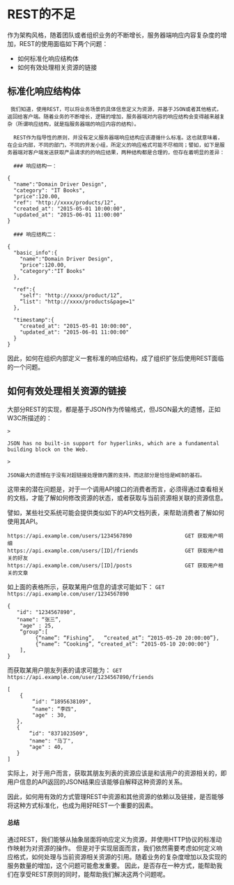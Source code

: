 # REST的不足

作为架构风格，随着团队或者组织业务的不断增长，服务器端响应内容复杂度的增加，REST的使用面临如下两个问题：

  - 如何标准化响应结构体
  - 如何有效处理相关资源的链接

  ## 标准化响应结构体

     我们知道，使用REST，可以将业务场景的具体信息定义为资源，并基于JSON或者其他格式，返回给客户端。随着业务的不断增长，逻辑的增加，服务器端对内容的响应结构会变得越来越复杂（所谓响应结构，就是指服务器端的响应内容的结构）。
  
      REST作为指导性的原则，并没有定义服务器端响应结构应该遵循什么标准。这也就意味着，在企业内部，不同的部门，不同的开发小组，所定义的响应格式可能不尽相同；譬如，如下是服务器端对客户端发送获取产品请求的的响应结果，两种结构都是合理的，但存在着明显的差异：

      ### 响应结构一：
```      
{
  "name":"Domain Driver Design",
  "category": "IT Books",
  "price":120.00,
  "ref": "http://xxxx/products/12",
  "created_at": "2015-05-01 10:00:00",
  "updated_at": "2015-06-01 11:00:00"
}

```

      ### 响应结构二：
```
{
  "basic_info":{
    "name":"Domain Driver Design",
    "price":120.00,
    "category":"IT Books"
  },

  "ref":{
    "self": "http://xxxx/product/12”,
    “list": "http://xxxx/products&page=1"
  },

  "timestamp":{
    "created_at": "2015-05-01 10:00:00",
    "updated_at": "2015-06-01 11:00:00"
  }
}
```

因此，如何在组织内部定义一套标准的响应结构，成了组织扩张后使用REST面临的一个问题。
     
## 如何有效处理相关资源的链接

大部分REST的实现，都是基于JSON作为传输格式，但JSON最大的遗憾，正如W3C所描述的：

    >

    JSON has no built-in support for hyperlinks, which are a fundamental building block on the Web.
   
    >

    JSON最大的遗憾在于没有对超链接处理做内置的支持，而这部分是恰恰是WEB的基石。

这带来的潜在问题是，对于一个调用API接口的消费者而言，必须得通过查看相关的文档，才能了解如何修改资源的状态，或者获取与当前资源相关联的资源信息。

譬如，某些社交系统可能会提供类似如下的API文档列表，来帮助消费者了解如何使用其API。

```
https://api.example.com/users/1234567890                 GET 获取用户明细
https://api.example.com/users/[ID]/friends               GET 获取用户相关的好友
https://api.example.com/users/[ID]/posts                 GET 获取用户相关的文章
```

如上面的表格所示，获取某用户信息的请求可能如下：
```GET https://api.example.com/user/1234567890```
```
{
   "id": "1234567890",
   "name": “张三”,
    "age" : 25, 
    “group”:[
         {“name”: “Fishing”,   “created_at”: “2015-05-20 20:00:00”},
         {“name”: “Cooking”, “created_at”: “2015-05-10 20:00:00"}
    ],
}
```

而获取某用户朋友列表的请求可能为：
```GET https://api.example.com/user/1234567890/friends```
```
[
    {
        “id": “1895638109",
        “name": “李四",
        "age" : 30, 
   },
   {
       “id": "8371023509",
       "name": "马丁",
       "age" : 40, 
   }
]
```

实际上，对于用户而言，获取其朋友列表的资源应该是和该用户的资源相关的，即用户信息的API返回的JSON结果应该能够自解释这种资源的关系。

因此，如何用有效的方式管理REST中资源和其他资源的依赖以及链接，是否能够将这种方式标准化，也成为用好REST一个重要的因素。

#### 总结
         
 通过REST，我们能够从抽象层面将响应定义为资源，并使用HTTP协议的标准动作映射为对资源的操作。
但是对于实现层面而言，我们依然需要考虑如何定义响应格式，如何处理与当前资源相关资源的引用。随着业务的复杂度增加以及实现的服务数量的增加，这个问题可能愈发重要。
因此，是否存在一种方式，能帮助我们在享受REST原则的同时，能帮助我们解决这两个问题呢。